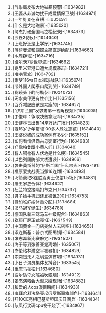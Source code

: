 
1. [气象局发布大地磁暴预警]-[1634982]
1. [王婆从非诚勿扰干成爱情保卫战]-[1634971]
1. [一年好景在春耕]-[1635097]
1. [什么是大地磁暴]-[1635020]
1. [何杰打破全国马拉松纪录]-[1634673]
1. [沙丘2仿妆]-[1634646]
1. [上班好还是上学好]-[1634745]
1. [薄荷曼波和蝴蝶兰简直是绝配]-[1634663]
1. [本周辟谣]-[1634716]
1. [维尔茨7秒世界波]-[1634662]
1. [克里米亚港口遭大规模袭击]-[1634721]
1. [难哄官宣]-[1634732]
1. [集梦116vs日本街球战队]-[1635074]
1. [带外国人爬泰山爬到哭]-[1634749]
1. [我镜头下的阿勒泰]-[1634672]
1. [天水美甲更有性价比]-[1635156]
1. [百乔减肥应该是哭瘦的]-[1634627]
1. [“伊斯兰国”发袭击第一视角视频]-[1634608]
1. [丁俊晖：争取决赛拿冠军]-[1634735]
1. [王健林已出售14座万达广场]-[1634823]
1. [俄15岁少年带领100多人躲过恐袭]-[1634840]
1. [王婆说媒的成功案例有多少]-[1635152]
1. [如何看情侣霸占母婴室行为]-[1634983]
1. [好像格鲁跟小黄人们]-[1634648]
1. [有人钢枪有人伏地是什么梗]-[1634545]
1. [以色列国防部大楼遭袭]-[1634906]
1. [袭击莫斯科的“伊斯兰国”什么来头]-[1634191]
1. [福原爱挑战麦当娜16连蹲]-[1634493]
1. [火箭豪取8连胜距勇士仅差1.5场]-[1634831]
1. [赌王家族合体]-[1634827]
1. [杜兰特空接隔扣布克]-[1634737]
1. [男子捡手机归还反被讹200]-[1634753]
1. [假如吃虾按体重分配]-[1634664]
1. [汉马冠军诞生]-[1634780]
1. [德国队新三驾马车神级配合]-[1634863]
1. [欧耶厂牌正式亮相]-[1634543]
1. [中国黄金一门店突然人去店空]-[1634658]
1. [泽连斯基：普京试图甩锅]-[1634584]
1. [张志磊新比赛敲定]-[1634527]
1. [终于等到张善亚提离婚]-[1635007]
1. [杰伦格林滞空平框暴扣]-[1634829]
1. [陈奕迅无人之境巡演首唱]-[1634931]
1. [小日子演员集体发抖音]-[1633545]
1. [重庆马拉松]-[1634680]
1. [波尔防守文班被吹犯规]-[1634932]
1. [张杰演唱会大型求婚现场]-[1634882]
1. [和爱的人cos漫画瞬间]-[1634938]
1. [迪拜哈利法塔亮起俄罗斯国旗颜色]-[1634641]
1. [歼10CE亮相巴基斯坦国庆日阅兵]-[1634834]
1. [与凤行沈璃cpu被干烧了]-[1634967]